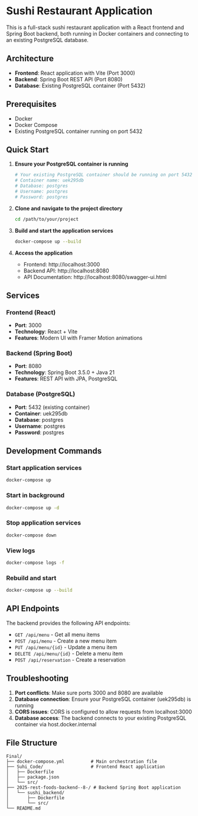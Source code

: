 # Sushi Restaurant Application

This is a full-stack sushi restaurant application with a React frontend and Spring Boot backend, both running in Docker containers and connecting to an existing PostgreSQL database.

## Architecture

- **Frontend**: React application with Vite (Port 3000)
- **Backend**: Spring Boot REST API (Port 8080)
- **Database**: Existing PostgreSQL container (Port 5432)

## Prerequisites

- Docker
- Docker Compose
- Existing PostgreSQL container running on port 5432

## Quick Start

1. **Ensure your PostgreSQL container is running**
   ```bash
   # Your existing PostgreSQL container should be running on port 5432
   # Container name: uek295db
   # Database: postgres
   # Username: postgres
   # Password: postgres
   ```

2. **Clone and navigate to the project directory**
   ```bash
   cd /path/to/your/project
   ```

3. **Build and start the application services**
   ```bash
   docker-compose up --build
   ```

4. **Access the application**
   - Frontend: http://localhost:3000
   - Backend API: http://localhost:8080
   - API Documentation: http://localhost:8080/swagger-ui.html

## Services

### Frontend (React)
- **Port**: 3000
- **Technology**: React + Vite
- **Features**: Modern UI with Framer Motion animations

### Backend (Spring Boot)
- **Port**: 8080
- **Technology**: Spring Boot 3.5.0 + Java 21
- **Features**: REST API with JPA, PostgreSQL

### Database (PostgreSQL)
- **Port**: 5432 (existing container)
- **Container**: uek295db
- **Database**: postgres
- **Username**: postgres
- **Password**: postgres

## Development Commands

### Start application services
```bash
docker-compose up
```

### Start in background
```bash
docker-compose up -d
```

### Stop application services
```bash
docker-compose down
```

### View logs
```bash
docker-compose logs -f
```

### Rebuild and start
```bash
docker-compose up --build
```

## API Endpoints

The backend provides the following API endpoints:

- `GET /api/menu` - Get all menu items
- `POST /api/menu` - Create a new menu item
- `PUT /api/menu/{id}` - Update a menu item
- `DELETE /api/menu/{id}` - Delete a menu item
- `POST /api/reservation` - Create a reservation

## Troubleshooting

1. **Port conflicts**: Make sure ports 3000 and 8080 are available
2. **Database connection**: Ensure your PostgreSQL container (uek295db) is running
3. **CORS issues**: CORS is configured to allow requests from localhost:3000
4. **Database access**: The backend connects to your existing PostgreSQL container via host.docker.internal

## File Structure

```
Final/
├── docker-compose.yml          # Main orchestration file
├── Suhi_Code/                  # Frontend React application
│   ├── Dockerfile
│   ├── package.json
│   └── src/
├── 2025-rest-foods-backend--8-/ # Backend Spring Boot application
│   └── sushi_backend/
│       ├── Dockerfile
│       └── src/
└── README.md
``` 